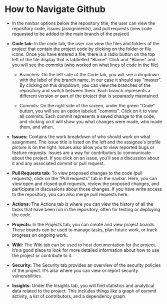 # How to Navigate Github
- In the navbar options below the repository title, the user can view the repository code, issues (assignments), and pull requests (new code requested to be added to the main branch of the project)
- **Code tab:** In the code tab, the user can view the files and folders of the project that contain the project code by clicking on the folder or file icons. Once you have entered a file, there is a radio button on the top left of the file display that is labbelled "Blame". Click and "Blame" and you will see the commits (who worked on what lines of code in the file)

  - Branches: On the left side of the Code tab, you will see a dropdown with the label of the branch name, in our case it should say "master". By clicking on this dropdown, you can view the branches of the repository and switch between them. Each branch represents a different version or part of the project that is separately maintained.

  - Commits: On the right side of the screen, under the green "Code" button, you will see an option labeled "commits". Click on it to view all commits. Each commit represents a saved change to the code, and clicking on it will show you what changes were made, who made them, and when.

- **Issues:**  Contains the work breakdown of who should work on what assignment. The issue title is listed on the left and the assignee's profile picture is on the right. Issues also allow you to view reported bugs or feature requests. Issues are a way for contributors to communicate about the project. If you click on an issue, you'll see a discussion about it and any associated commit or pull request.

- **Pull Requests tab:** To view proposed changes to the code (pull requests), click on the "Pull requests" tab in the navbar. Here, you can view open and closed pull requests, review the proposed changes, and participate in discussions about those changes. If you have write access to the repository, you can also merge pull requests here.

- **Actions:** The Actions tab is where you can view the history of all the tasks that have been run in the repository, often for testing or deploying the code.

- **Projects:** In the Projects tab, you can create and view project boards. These boards can be used to manage tasks, plan future work, or track progress on ongoing work.

- **Wiki:** The Wiki tab can be used to host documentation for the project. It’s a good place to look for more detailed information about how to use the project or contribute to it.

- **Security:** The Security tab provides an overview of the security policies of the project. It's also where you can view or report security vulnerabilities.

- **Insights:** Under the Insights tab, you will find statistics and analytical data related to the project. This includes things like a graph of commit activity, a list of contributors, and a dependency graph.
